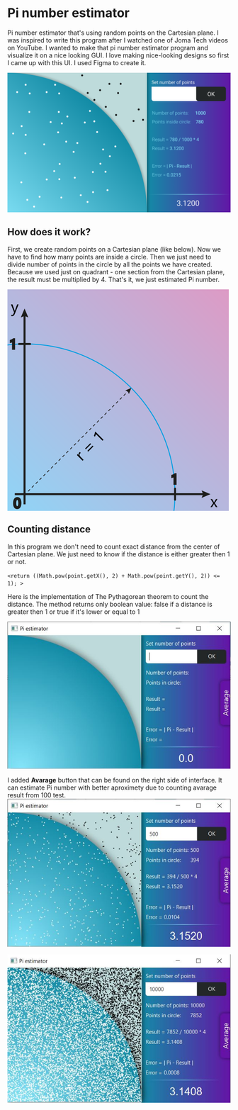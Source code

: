 # Pi number estimator
Pi number estimator that's using random points on the Cartesian plane.
I was inspired to write this program after I watched one of Joma Tech videos on YouTube. I wanted to make that pi number estimator program and visualize it on a nice looking GUI.
I love making nice-looking designs so first I came up with this UI. I used Figma to create it.

![design](/Screenshots/Frame%201.png?raw=true "Design")

## How does it work?
First, we create random points on a Cartesian plane (like below).
Now we have to find how many points are inside a circle. Then we just need to divide number of points in the circle by all the points we have created. Because we used just on quadrant - one section from the Cartesian plane, the result must be multiplied by 4. That's it, we just estimated Pi number.

<img src="/Screenshots/axis.png?raw=true" align="center" height="500" width="500" >


## Counting distance
In this program we don't need to count exact distance from the center of Cartesian plane. We just need to know if the distance is either greater then 1 or not.

`<return ((Math.pow(point.getX(), 2) + Math.pow(point.getY(), 2)) <= 1); >`

Here is the implementation of The Pythagorean theorem to count the distance. The method returns only boolean value: false if a distance is greater then 1 or true if it's lower or equal to 1

![program](/Screenshots/main.JPG?raw=true "main window")

I added **Avarage** button that can be found on the right side of interface. It can estimate Pi number with better aproximety due to counting avarage result from 100 test. 
![program2](/Screenshots/estimation500.JPG?raw=true "program")

![program3](/Screenshots/estimation_10k.JPG?raw=true "program")

 
